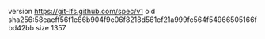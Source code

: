version https://git-lfs.github.com/spec/v1
oid sha256:58eaeff56f1e86b904f9e06f8218d561ef21a999fc564f54966505166fbd42bb
size 1357

